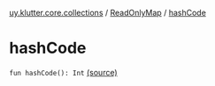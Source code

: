 [uy.klutter.core.collections](../index.md) / [ReadOnlyMap](index.md) / [hashCode](.)


# hashCode
<code>fun hashCode(): Int</code> [(source)](https://github.com/kohesive/klutter/blob/master/core-jdk6/src/main/kotlin/uy/klutter/core/common/Immutable.kt#L183)<br/>

